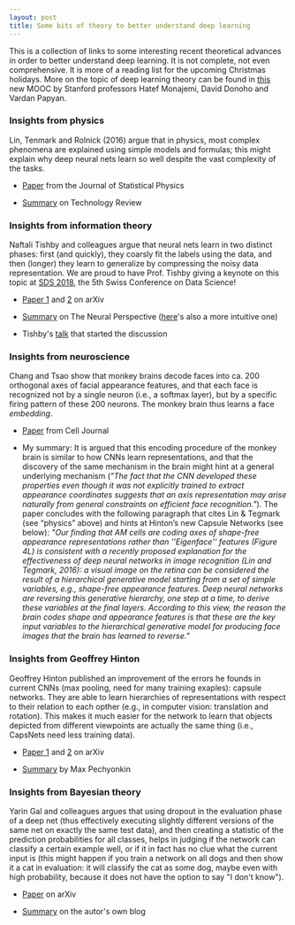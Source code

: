 ```yaml
---
layout: post
title: Some bits of theory to better understand deep learning
---
```


This is a collection of links to some interesting recent theoretical advances in order to better understand deep learning. It is not complete, not even comprehensive. It is more of a reading list for the upcoming Christmas holidays. More on the topic of deep learning theory can be found in [this](https://www.researchgate.net/project/Theories-of-Deep-Learning) new MOOC by Stanford professors Hatef Monajemi, David Donoho and Vardan Papyan.

### Insights from physics

Lin, Tenmark and Rolnick (2016) argue that in physics, most complex phenomena are explained using simple models and formulas; this might explain why deep neural nets learn so well despite the vast complexity of the tasks.

* [Paper](https://arxiv.org/abs/1608.08225) from the Journal of Statistical Physics

* [Summary](https://www.technologyreview.com/s/602344/the-extraordinary-link-between-deep-neural-networks-and-the-nature-of-the-universe/) on Technology Review

### Insights from information theory

Naftali Tishby and colleagues argue that neural nets learn in two distinct phases: first (and quickly), they coarsly fit the labels using the data, and then (longer) they learn to generalize by compressing the noisy data representation. We are proud to have Prof. Tishby giving a keynote on this topic at [SDS 2018](http://www.sds2018.ch), the 5th Swiss Conference on Data Science!

* [Paper 1](https://arxiv.org/abs/1703.00810) and [2](https://arxiv.org/abs/1503.02406) on arXiv

* [Summary](https://theneuralperspective.com/2017/03/24/opening-the-black-box-of-deep-neural-networks-via-information/) on The Neural Perspective ([here](https://www.quantamagazine.org/new-theory-cracks-open-the-black-box-of-deep-learning-20170921/)'s also a more intuitive one)

* Tishby's [talk](https://www.youtube.com/watch?v=bLqJHjXihK8) that started the discussion

### Insights from neuroscience

Chang and Tsao show that monkey brains decode faces into ca. 200 orthogonal axes of facial appearance features, and that each face is recognized not by a single neuron (i.e., a softmax layer), but by a specific firing pattern of these 200 neurons. The monkey brain thus learns a face _embedding_. 

* [Paper](http://www.cell.com/cell/comments/S0092-8674(17)30538-X) from Cell Journal

* My summary: It is argued that this encoding procedure of the monkey brain is similar to how CNNs learn representations, and that the discovery of the same mechanism in the brain might hint at a general underlying mechanism (_"The fact that the CNN developed these properties even though it was not explicitly trained to extract appearance coordinates suggests that an axis representation may arise naturally from general constraints on efficient face recognition."_). The paper concludes with the following paragraph that cites Lin & Tegmark (see “physics” above) and hints at Hinton’s new Capsule Networks (see below): _"Our finding that AM cells are coding axes of shape-free appearance representations rather than ''Eigenface'' features (Figure 4L) is consistent with a recently proposed explanation for the effectiveness of deep neural networks in image recognition (Lin and Tegmark, 2016): a visual image on the retina can be considered the result of a hierarchical generative model starting from a set of simple variables, e.g., shape-free appearance features. Deep neural networks are reversing this generative hierarchy, one step at a time, to derive these variables at the final layers. According to this view, the reason the brain codes shape and appearance features is that these are the key input variables to the hierarchical generative model for producing face images that the brain has learned to reverse."_

### Insights from Geoffrey Hinton

Geoffrey Hinton published an improvement of the errors he founds in current CNNs (max pooling, need for many training exaples): capsule networks. They are able to learn hierarchies of representations with respect to their relation to each opther (e.g., in computer vision: translation and rotation). This makes it much easier for the network to learn that objects depicted from different viewpoints are actually the same thing (i.e., CapsNets need less training data).

* [Paper 1](https://openreview.net/pdf?id=HJWLfGWRb) and [2](https://arxiv.org/abs/1710.09829) on arXiv

* [Summary](https://medium.com/ai%C2%B3-theory-practice-business/understanding-hintons-capsule-networks-part-i-intuition-b4b559d1159b) by Max Pechyonkin

### Insights from Bayesian theory

Yarin Gal and colleagues argues that using dropout in the evaluation phase of a deep net (thus effectively executing slightly different versions of the same net on exactly the same test data), and then creating a statistic of the prediction probabilities for all classes, helps in judging if the network can classify a certain example well, or if it in fact has no clue what the current input is (this might happen if you train a network on all dogs and then show it a cat in evaluation: it will classify the cat as some dog, maybe even with high probability, because it does not have the option to say "I don't know").

* [Paper](https://arxiv.org/abs/1506.02142) on arXiv

* [Summary](http://mlg.eng.cam.ac.uk/yarin/blog_3d801aa532c1ce.html) on the autor's own blog
